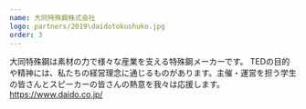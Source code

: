 ```yaml
---
name: 大同特殊鋼株式会社
logo: partners/2019\daidotokushuko.jpg
order: 3
---
```


大同特殊鋼は素材の力で様々な産業を支える特殊鋼メーカーです。 TEDの目的や精神には、私たちの経営理念に通じるものがあります。主催・運営を担う学生の皆さんとスピーカーの皆さんの熱意を我々は応援します。  
https://www.daido.co.jp/
